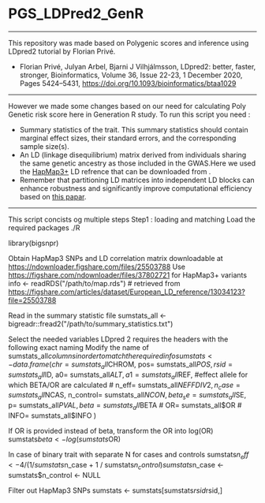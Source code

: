  # PGS_LDPred2_GenR
 ---
This repository was made based on Polygenic scores and inference using LDpred2 tutorial by Florian Privé.
- Florian Privé, Julyan Arbel, Bjarni J Vilhjálmsson, LDpred2: better, faster, stronger, Bioinformatics, Volume 36, Issue 22-23, 1 December 2020, Pages 5424–5431, <https://doi.org/10.1093/bioinformatics/btaa1029>
---
However we made some changes based on our need for calculating Poly Genetic risk score here in Generation R study.
To run this script you need : 
- Summary statistics of the trait. This summary statistics should contain marginal effect sizes, their standard errors, and the corresponding sample size(s).
- An LD (linkage disequilibrium) matrix derived from individuals sharing the same genetic ancestry as those included in the GWAS.Here we used the [HapMap3+](https://ndownloader.figshare.com/files/25503788) 
LD refrence that can be downloaded from .
- Remember that partitioning LD matrices into independent LD blocks can enhance robustness and significantly improve computational efficiency based on [this papar](https://www.sciencedirect.com/science/article/pii/S2666247722000525?via%3Dihub).
---
This script concists og multiple steps 
Step1 : loading and matching 
 Load the required packages
./R

library(bigsnpr)


 Obtain HapMap3 SNPs and LD correlation matrix downloadable at https://ndownloader.figshare.com/files/25503788
 Use https://figshare.com/ndownloader/files/37802721 for HapMap3+ variants
info <- readRDS("/path/to/map.rds") # retrieved from https://figshare.com/articles/dataset/European_LD_reference/13034123?file=25503788


 Read in the summary statistic file
sumstats_all <- bigreadr::fread2("/path/to/summary_statistics.txt") 

 Select the needed variables
 LDpred 2 requires the headers with the following exact naming
 Modify the name of sumstats_all$columns in order to match the required info
sumstats <- data.frame(chr= sumstats_all$CHROM,
                       pos= sumstats_all$POS,
                       rsid= sumstats_all$ID,
                       a0= sumstats_all$ALT,
                       a1= sumstats_all$REF, #effect allele for which BETA/OR are calculated
                       # n_eff= sumstats_all$NEFFDIV2,
                       n_case= sumstats_all$NCAS,
                       n_control= sumstats_all$NCON,
                       beta_se= sumstats_all$SE,
                       p= sumstats_all$PVAL,
                       beta= sumstats_all$BETA
                       # OR= sumstats_all$OR
                       # INFO= sumstats_all$INFO
)


 If OR is provided instead of beta, transform the OR into log(OR)
sumstats$beta <- log(sumstats$OR)

 In case of binary trait with separate N for cases and controls
sumstats$n_eff <- 4 / (1 / sumstats$n_case + 1 / sumstats$n_control)
sumstats$n_case <- sumstats$n_control <- NULL

 Filter out HapMap3 SNPs
sumstats <- sumstats[sumstats$rsid %in% info$rsid,] 




